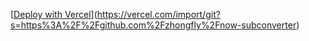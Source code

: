 [[Deploy with Vercel](https://vercel.com/button)](https://vercel.com/import/git?s=https%3A%2F%2Fgithub.com%2Fzhongfly%2Fnow-subconverter)
